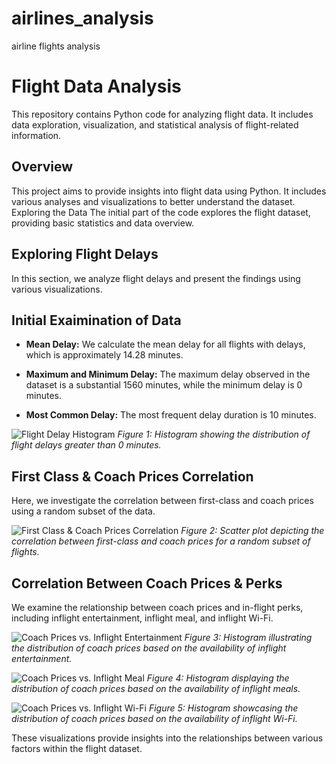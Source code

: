 # airlines_analysis
airline flights analysis
# Flight Data Analysis

This repository contains Python code for analyzing flight data. It includes data exploration, visualization, and statistical analysis of flight-related information.

## Overview

This project aims to provide insights into flight data using Python. It includes various analyses and visualizations to better understand the dataset.
Exploring the Data
The initial part of the code explores the flight dataset, providing basic statistics and data overview.

## Exploring Flight Delays

In this section, we analyze flight delays and present the findings using various visualizations.
## Initial Exaimination of Data

- **Mean Delay:** We calculate the mean delay for all flights with delays, which is approximately 14.28 minutes.

- **Maximum and Minimum Delay:** The maximum delay observed in the dataset is a substantial 1560 minutes, while the minimum delay is 0 minutes.

- **Most Common Delay:** The most frequent delay duration is 10 minutes.

![Flight Delay Histogram](my_files/linux_files/downloads/graphs/delays.png)
*Figure 1: Histogram showing the distribution of flight delays greater than 0 minutes.*

## First Class & Coach Prices Correlation

Here, we investigate the correlation between first-class and coach prices using a random subset of the data.

![First Class & Coach Prices Correlation](path/to/firstclass_coach_prices_correlation.png)
*Figure 2: Scatter plot depicting the correlation between first-class and coach prices for a random subset of flights.*

## Correlation Between Coach Prices & Perks

We examine the relationship between coach prices and in-flight perks, including inflight entertainment, inflight meal, and inflight Wi-Fi.

![Coach Prices vs. Inflight Entertainment](path/to/coach_prices_inflight_entertainment.png)
*Figure 3: Histogram illustrating the distribution of coach prices based on the availability of inflight entertainment.*

![Coach Prices vs. Inflight Meal](path/to/coach_prices_inflight_meal.png)
*Figure 4: Histogram displaying the distribution of coach prices based on the availability of inflight meals.*

![Coach Prices vs. Inflight Wi-Fi](path/to/coach_prices_inflight_wifi.png)
*Figure 5: Histogram showcasing the distribution of coach prices based on the availability of inflight Wi-Fi.*

These visualizations provide insights into the relationships between various factors within the flight dataset.
